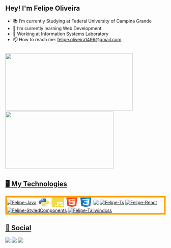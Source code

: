 ## Hey! I'm Felipe Oliveira

- 📚 I’m currently Studying at Federal University of Campina Grande
- 🌱 I’m currently learning Web Development
- 💼 Working at Information Systems Laboratory
- 📫 How to reach me: felipe.oliveira1496@gmail.com

##

 <div>
  <a href="https://github.com/Felipe1496">
  <img height="180em" width="400em" src="https://github-readme-stats.vercel.app/api?username=Felipe1496&show_icons=true&theme=jolly&include_all_commits=true&count_private=true"/>
  <img height="180em" width="340em" src="https://github-readme-stats.vercel.app/api/top-langs/?username=Felipe1496&layout=compact&langs_count=7&theme=jolly&hide=c%2B%2B,Shell"/>
</div>
  
## 🖥️ My Technologies
 
<div style="border:orange; border-width:5px; border-style:solid;">
<img align="center" alt="Felipe-Java" height="30" width="40" src="https://cdn.jsdelivr.net/gh/devicons/devicon/icons/java/java-original.svg">
<img align="center" alt="Felipe-Python" height="30" width="40" src="https://raw.githubusercontent.com/devicons/devicon/master/icons/python/python-original.svg">
<img align="center" alt="Felipe-Js" height="30" width="40" src="https://raw.githubusercontent.com/devicons/devicon/master/icons/javascript/javascript-plain.svg">
<img align="center" alt="Felipe-HTML" height="30" width="40" src="https://raw.githubusercontent.com/devicons/devicon/master/icons/html5/html5-original.svg">
<img align="center" alt="Felipe-CSS" height="30" width="40" src="https://raw.githubusercontent.com/devicons/devicon/master/icons/css3/css3-original.svg">
<img align="center" src="https://cdn.jsdelivr.net/gh/devicons/devicon/icons/sass/sass-original.svg" width="40" />
<img align="center" alt="Felipe-Ts" height="30" width="40" src="https://cdn.jsdelivr.net/gh/devicons/devicon/icons/typescript/typescript-plain.svg">
<img align="center" alt="Felipe-React" height="30" width="40" src="https://cdn.jsdelivr.net/gh/devicons/devicon/icons/react/react-original.svg" />
<img align="center" alt="Felipe-StyledComponents" height="30" width="40" src="https://miro.medium.com/max/480/1*Iohnw2aOQ5EBghVoqKA7VA.png">
<img align="center" alt="Felipe-Tailwindcss" height="30" width="40" src="https://cdn.jsdelivr.net/gh/devicons/devicon/icons/tailwindcss/tailwindcss-plain.svg">
</div>
  
## 💬 Social
  
<div> 
  <a href="https://www.instagram.com/felipe_oliveiraa__/" target="_blank"><img src="https://img.shields.io/badge/Instagram-E4405F?style=for-the-badge&logo=instagram&logoColor=white" target="_blank"></a>
  <a href="https://www.linkedin.com/in/felipe-oliveira-5347b6221/" target="_blank"><img src="https://img.shields.io/badge/LinkedIn-0077B5?style=for-the-badge&logo=linkedin&logoColor=white" target="_blank"></a>
  <a href="https://api.whatsapp.com/send?phone=5583986301165" target="_blank"><img src="https://img.shields.io/badge/WhatsApp-25D366?style=for-the-badge&logo=whatsapp&logoColor=white" target="_blank"></a>

</div>
